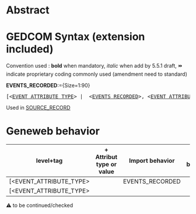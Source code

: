 ﻿# Abstract

# GEDCOM Syntax (extension included)
Convention used : **bold** when mandatory, _italic_ when add by 5.5.1 draft, &#x23E9; indicate proprietary coding commonly used (amendment need to standard)<br />

**EVENTS_RECORDED**:={Size=1:90}
<pre>
[&lt;<a href=Ged.EVENT_ATTRIBUTE_TYPE.md>EVENT_ATTRIBUTE_TYPE</a>&gt; |  &lt;<a href=Ged.EVENTS_RECORDED.md>EVENTS_RECORDED</a>&gt;, &lt;<a href=Ged.EVENT_ATTRIBUTE_TYPE.md>EVENT_ATTRIBUTE_TYPE</a>&gt;]
</pre>
Used in <a href=Ged.SOURCE_RECORD.md>SOURCE_RECORD</a><br />

# Geneweb behavior

level+tag  | + Attribut type or value | Import behavior | Export behavior  | Comment 
---------- | ------------- | :---------------: | :-----------------:| -----------
[<EVENT_ATTRIBUTE_TYPE> | | EVENTS_RECORDED | | |
[<EVENT_ATTRIBUTE_TYPE> | |  | | |

:warning: to be continued/checked

